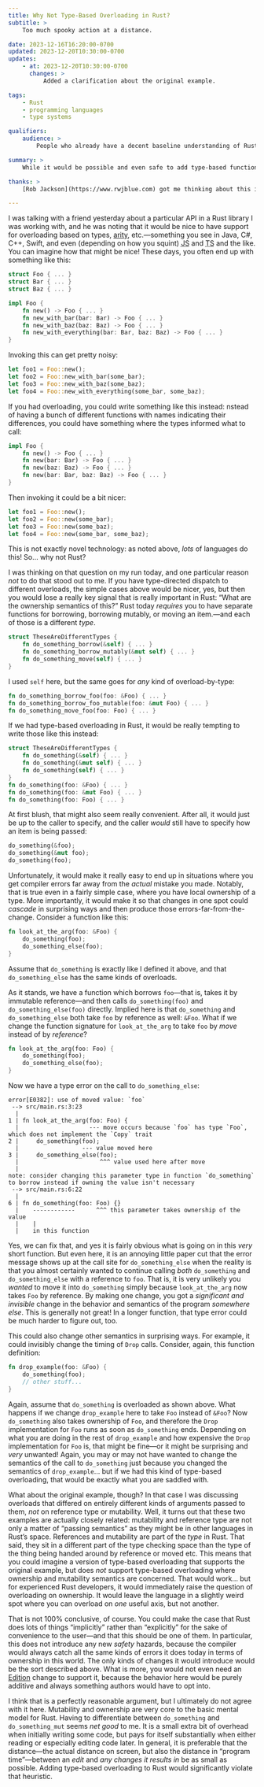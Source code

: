 ```yaml
---
title: Why Not Type-Based Overloading in Rust?
subtitle: >
    Too much spooky action at a distance.

date: 2023-12-16T16:20:00-0700
updated: 2023-12-20T10:30:00-0700
updates:
    - at: 2023-12-20T10:30:00-0700
      changes: >
          Added a clarification about the original example.

tags:
    - Rust
    - programming languages
    - type systems

qualifiers:
    audience: >
        People who already have a decent baseline understanding of Rust and of the idea of type-based overloading/dispatch. (I won’t be explaining either in any detail!)

summary: >
    While it would be possible and even safe to add type-based function overloads in Rust, it would be a bad design move. Too much spooky action at a distance!

thanks: >
    [Rob Jackson](https://www.rwjblue.com) got me thinking about this in the first place. [Larry Garfield](https://www.garfieldtech.com) provided really helpful feedback on the version I originally published.

---
```


I was talking with a friend yesterday about a particular <abbr>API</abbr> in a Rust library I was working with, and he was noting that it would be nice to have support for overloading based on types, [arity](https://en.wikipedia.org/wiki/Arity), etc.—something you see in Java, C#, C++, Swift, and even (depending on how you squint) <abbr title="JavaScript">JS</abbr> and <abbr title="TypeScript">TS</abbr> and the like. You can imagine how that might be nice! These days, you often end up with something like this:

```rust
struct Foo { ... }
struct Bar { ... }
struct Baz { ... }

impl Foo {
    fn new() -> Foo { ... }
    fn new_with_bar(bar: Bar) -> Foo { ... }
    fn new_with_baz(baz: Baz) -> Foo { ... }
    fn new_with_everything(bar: Bar, baz: Baz) -> Foo { ... }
}
```

Invoking this can get pretty noisy:

```rust
let foo1 = Foo::new();
let foo2 = Foo::new_with_bar(some_bar);
let foo3 = Foo::new_with_baz(some_baz);
let foo4 = Foo::new_with_everything(some_bar, some_baz);
```

If you had overloading, you could write something like this instead: nstead of having a bunch of different functions with names indicating their differences, you could have something where the types informed what to call:

```rust
impl Foo {
    fn new() -> Foo { ... }
    fn new(bar: Bar) -> Foo { ... }
    fn new(baz: Baz) -> Foo { ... }
    fn new(bar: Bar, baz: Baz) -> Foo { ... }
}
```

Then invoking it could be a bit nicer:

```rust
let foo1 = Foo::new();
let foo2 = Foo::new(some_bar);
let foo3 = Foo::new(some_baz);
let foo4 = Foo::new(some_bar, some_baz);
```

This is not exactly novel technology: as noted above, *lots* of languages do this! So… why not Rust?

I was thinking on that question on my run today, and one particular reason *not* to do that stood out to me. If you have type-directed dispatch to different overloads, the simple cases above would be nicer, yes, but then you would lose a really key signal that is really important in Rust: “What are the ownership semantics of this?” Rust today *requires* you to have separate functions for borrowing, borrowing mutably, or moving an item.—and each of those is a different *type*.

```rust
struct TheseAreDifferentTypes {
    fn do_something_borrow(&self) { ... }
    fn do_something_borrow_mutably(&mut self) { ... }
    fn do_something_move(self) { ... }
}
```

I used `self` here, but the same goes for *any* kind of overload-by-type:

```rust
fn do_something_borrow_foo(foo: &Foo) { ... }
fn do_something_borrow_foo_mutable(foo: &mut Foo) { ... }
fn do_something_move_foo(foo: Foo) { ... }
```

If we had type-based overloading in Rust, it would be really tempting to write those like this instead:

```rust
struct TheseAreDifferentTypes {
    fn do_something(&self) { ... }
    fn do_something(&mut self) { ... }
    fn do_something(self) { ... }
}
fn do_something(foo: &Foo) { ... }
fn do_something(foo: &mut Foo) { ... }
fn do_something(foo: Foo) { ... }
```

At first blush, that might also seem really convenient. After all, it would just be up to the caller to specify, and the caller *would* still have to specify how an item is being passed:

```rust
do_something(&foo);
do_something(&mut foo);
do_something(foo);
```

Unfortunately, it would make it really easy to end up in situations where you get compiler errors far away from the *actual* mistake you made. Notably, that is true even in a fairly simple case, where you have local ownership of a type. More importantly, it would make it so that changes in one spot could *cascade* in surprising ways and then produce those errors-far-from-the-change. Consider a function like this:

```rust
fn look_at_the_arg(foo: &Foo) {
    do_something(foo);
    do_something_else(foo);
}
```

Assume that `do_something` is exactly like I defined it above, and that `do_something_else` has the same kinds of overloads.

As it stands, we have a function which borrows `foo`—that is, takes it  by immutable reference—and then calls `do_something(foo)` and `do_something_else(foo)` directly. Implied here is that `do_something` and `do_something_else` both take `foo` by reference as well: `&Foo`. What if we change the function signature for `look_at_the_arg` to take `foo` by *move* instead of by *reference*?

```rust
fn look_at_the_arg(foo: Foo) {
    do_something(foo);
    do_something_else(foo);
}
```

Now we have a type error on the call to `do_something_else`:

```
error[E0382]: use of moved value: `foo`
 --> src/main.rs:3:23
  |
1 | fn look_at_the_arg(foo: Foo) {
  |                    --- move occurs because `foo` has type `Foo`, which does not implement the `Copy` trait
2 |     do_something(foo);
  |                  --- value moved here
3 |     do_something_else(foo);
  |                       ^^^ value used here after move
  |
note: consider changing this parameter type in function `do_something` to borrow instead if owning the value isn't necessary
 --> src/main.rs:6:22
  |
6 | fn do_something(foo: Foo) {}
  |    ------------      ^^^ this parameter takes ownership of the value
  |    |
  |    in this function
```

Yes, we can fix that, and yes it is fairly obvious what is going on in this *very* short function. But even here, it is an annoying little paper cut that the error message shows up at the call site for `do_something_else` when the reality is that you almost certainly wanted to continue calling *both* `do_something` and `do_something_else` with a reference to `foo`. That is, it is very unlikely you *wanted* to move it into `do_something` simply because `look_at_the_arg` now takes `Foo` by reference. By making one change, you got a *significant and invisible* change in the behavior and semantics of the program *somewhere else*. This is generally not great! In a longer function, that type error could be much harder to figure out, too.

This could also change other semantics in surprising ways. For example, it could invisibly change the timing of `Drop` calls. Consider, again, this function definition:

```rust
fn drop_example(foo: &Foo) {
    do_something(foo);
    // other stuff...
}
```

Again, assume that `do_something` is overloaded as shown above. What happens if we change `drop_example` here to take `Foo` instead of `&Foo`? Now `do_something` also takes ownership of `Foo`, and therefore the `Drop` implementation for `Foo` runs as soon as `do_something` ends. Depending on what you are doing in the rest of `drop_example` and how expensive the `Drop` implementation for `Foo` is, that might be fine—or it might be surprising and *very* unwanted! Again, you may or may not have wanted to change the semantics of the call to `do_something` just because you changed the semantics of `drop_example`… but if we had this kind of type-based overloading, that would be exactly what you are saddled with.

What about the original example, though? In that case I was discussing overloads that differed on entirely different kinds of arguments passed to them, *not* on reference type or mutability. Well, it turns out that these two examples are actually closely related: mutability and reference type are not only a matter of “passing semantics” as they might be in other languages in Rust’s space. References and mutability are part of the *type* in Rust. That said, they sit in a different part of the type checking space than the type of the thing being handed around by reference or moved etc. This means that you could imagine a version of type-based overloading that supports the original example, but does *not* support type-based overloading where ownership and mutability semantics are concerned. That would work… but for experienced Rust developers, it would immediately raise the question of overloading on ownership. It would leave the language in a slightly weird spot where you can overload on *one* useful axis, but not another.

That is not 100% conclusive, of course. You could make the case that Rust does lots of things “implicitly” rather than “explicitly” for the sake of convenience to the user—and that this should be one of them. In particular, this does not introduce any new *safety* hazards, because the compiler would always catch all the same kinds of errors it does today in terms of ownership in this world. The only kinds of changes it would introduce would be the sort described above. What is more, you would not even need an [Edition](https://doc.rust-lang.org/edition-guide/editions/index.html) change to support it, because the behavior here would be purely additive and always something authors would have to opt into.

I think that is a perfectly reasonable argument, but I ultimately do not agree with it here. Mutability and ownership are very core to the basic mental model for Rust. Having to differentiate between `do_something` and `do_something_mut` seems *net good* to me. It is a small extra bit of overhead when initially writing some code, but pays for itself substantially when either reading or especially editing code later. In general, it is preferable that the distance—the actual distance on screen, but also the distance in “program time”—between an *edit* and *any changes it results in* be as small as possible. Adding type-based overloading to Rust would significantly violate that heuristic.

